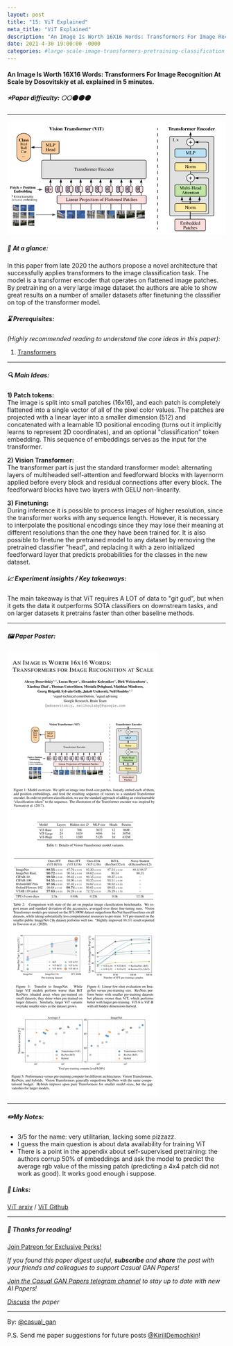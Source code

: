 ```yaml
---
layout: post
title: "15: ViT Explained"
meta_title: "ViT Explained"
description: "An Image Is Worth 16X16 Words: Transformers For Image Recognition At Scale by Dosovitskiy et al. explained in 5 minutes."
date: 2021-4-30 19:00:00 -0000
categories: #large-scale-image-transformers-pretraining-classification
---
```


#### An Image Is Worth 16X16 Words: Transformers For Image Recognition At Scale by Dosovitskiy et al. explained in 5 minutes.

##### ⭐️Paper difficulty: 🌕🌕🌑🌑🌑

***

![An Image Is Worth 16X16 Words: Transformers For Image Recognition At Scale Samples](/assets/images/vit_teaser.png "ViT Samples")

##### 🎯 At a glance:

In this paper from late 2020 the authors propose a novel architecture that successfully applies transformers to the image classification task. The model is a transformer encoder that operates on flattened image patches. By pretraining on a very large image dataset the authors are able to show great results on a number of smaller datasets after finetuning the  classifier on top of the transformer model.

##### ⌛️ Prerequisites:

*(Highly recommended reading to understand the core ideas in this paper):*  
1) [Transformers](https://arxiv.org/abs/1706.03762)

***

##### 🔍 Main Ideas:

**1) Patch tokens:**  
The image is split into small patches (16x16), and each patch is completely flattened into a single vector of all of the pixel color values. The patches are projected with a linear layer into a smaller dimension (512) and concatenated with a learnable 1D positional encoding (turns out it implicitly learns to represent 2D coordinates), and an optional "classification" token embedding. This sequence of embeddings serves as the input for the transformer.

**2) Vision Transformer:**  
The transformer part is just the standard transformer model: alternating layers of multiheaded self-attention and feedforward blocks with layernorm applied before every block and residual connections after every block. The feedforward blocks have two layers with GELU non-linearity.

**3) Finetuning:**  
During inference it is possible to process images of higher resolution, since the transformer works with any sequence length. However, it is necessary to interpolate the positional encodings since they may lose their meaning at different resolutions than the one they have been trained for. It is also possible to finetune the pretrained model to any dataset by removing the pretrained classifier "head", and replacing it with a zero initialized feedforward layer that predicts probabilities for the classes in the new dataset.

##### 📈 Experiment insights / Key takeaways:
The main takeaway is that ViT requires A LOT of data to "git gud", but when it gets the data it outperforms SOTA classifiers on downstream tasks, and on larger datasets it pretrains faster than other baseline methods.

***

##### 🖼️ Paper Poster:

![An Image Is Worth 16X16 Words: Transformers For Image Recognition At Scale Paper Poster](/assets/images/vit.png "ViT Paper Poster")

***

##### ✏️My Notes:

- 3/5 for the name: very utilitarian, lacking some pizzazz.
- I guess the main question is about data availability for training ViT
- There is a point in the appendix about self-supervised pretraining: the authors corrup 50% of embeddings and ask the model to predict the average rgb value of the missing patch (predicting a 4x4 patch did not work as good).  It works good enough i suppose.

##### 🔗 Links:
[ViT arxiv](https://arxiv.org/abs/2010.11929) / [ViT Github](https://github.com/lucidrains/vit-pytorch)

***

##### 👋 Thanks for reading!

<a href="https://www.patreon.com/bePatron?u=53448948" data-patreon-widget-type="become-patron-button">Join Patreon for Exclusive Perks!</a><script async src="https://c6.patreon.com/becomePatronButton.bundle.js"></script>

*If you found this paper digest useful, **subscribe** and **share** the post with your friends and colleagues to support Casual GAN Papers!*

*[Join the Casual GAN Papers telegram channel](https://t.me/joinchat/KeutnzlvetRkZGZi) to stay up to date with new AI Papers!*

*[Discuss](https://t.me/casual_gans_chat) the paper*

***

By: [@casual_gan](https://t.me/joinchat/KeutnzlvetRkZGZi)

P.S. Send me paper suggestions for future posts
[@KirillDemochkin](mailto:kdemochkin@gmail.com)!
